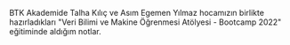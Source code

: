BTK Akademide Talha Kılıç ve Asım Egemen Yılmaz hocamızın birlikte hazırladıkları "Veri Bilimi ve Makine Öğrenmesi Atölyesi - Bootcamp 2022" eğitiminde aldığım notlar.
